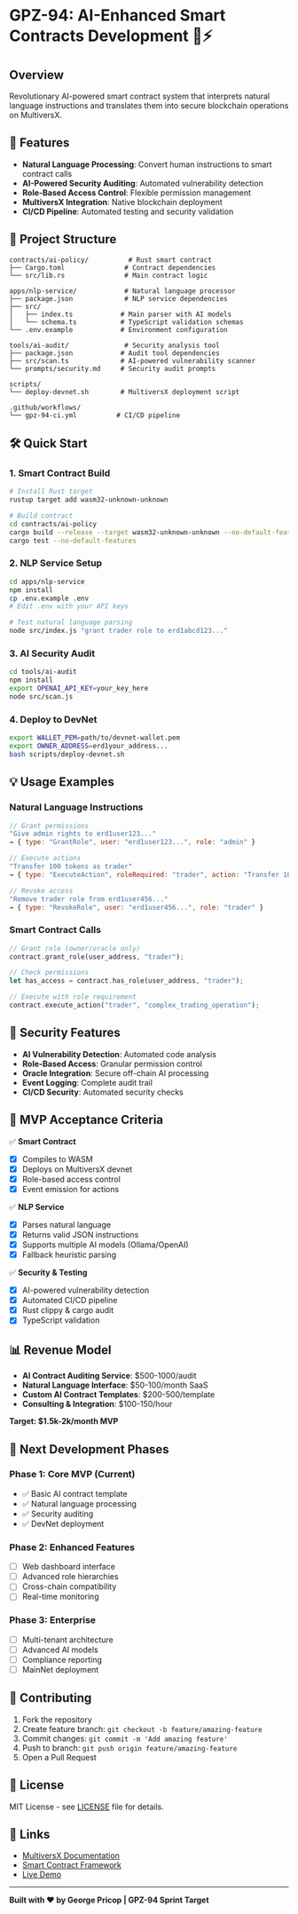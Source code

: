 # GPZ-94: AI-Enhanced Smart Contracts Development 🤖⚡

## Overview
Revolutionary AI-powered smart contract system that interprets natural language instructions and translates them into secure blockchain operations on MultiversX.

## 🚀 Features
- **Natural Language Processing**: Convert human instructions to smart contract calls
- **AI-Powered Security Auditing**: Automated vulnerability detection
- **Role-Based Access Control**: Flexible permission management
- **MultiversX Integration**: Native blockchain deployment
- **CI/CD Pipeline**: Automated testing and security validation

## 📁 Project Structure
```
contracts/ai-policy/          # Rust smart contract
├── Cargo.toml               # Contract dependencies
└── src/lib.rs               # Main contract logic

apps/nlp-service/            # Natural language processor
├── package.json             # NLP service dependencies
├── src/
│   ├── index.ts            # Main parser with AI models
│   └── schema.ts           # TypeScript validation schemas
└── .env.example            # Environment configuration

tools/ai-audit/              # Security analysis tool
├── package.json            # Audit tool dependencies
├── src/scan.ts             # AI-powered vulnerability scanner
└── prompts/security.md     # Security audit prompts

scripts/
└── deploy-devnet.sh        # MultiversX deployment script

.github/workflows/
└── gpz-94-ci.yml          # CI/CD pipeline
```

## 🛠️ Quick Start

### 1. Smart Contract Build
```bash
# Install Rust target
rustup target add wasm32-unknown-unknown

# Build contract
cd contracts/ai-policy
cargo build --release --target wasm32-unknown-unknown --no-default-features
cargo test --no-default-features
```

### 2. NLP Service Setup
```bash
cd apps/nlp-service
npm install
cp .env.example .env
# Edit .env with your API keys

# Test natural language parsing
node src/index.js "grant trader role to erd1abcd123..."
```

### 3. AI Security Audit
```bash
cd tools/ai-audit
npm install
export OPENAI_API_KEY=your_key_here
node src/scan.js
```

### 4. Deploy to DevNet
```bash
export WALLET_PEM=path/to/devnet-wallet.pem
export OWNER_ADDRESS=erd1your_address...
bash scripts/deploy-devnet.sh
```

## 💡 Usage Examples

### Natural Language Instructions
```javascript
// Grant permissions
"Give admin rights to erd1user123..."
→ { type: "GrantRole", user: "erd1user123...", role: "admin" }

// Execute actions
"Transfer 100 tokens as trader"
→ { type: "ExecuteAction", roleRequired: "trader", action: "Transfer 100 tokens" }

// Revoke access
"Remove trader role from erd1user456..."
→ { type: "RevokeRole", user: "erd1user456...", role: "trader" }
```

### Smart Contract Calls
```rust
// Grant role (owner/oracle only)
contract.grant_role(user_address, "trader");

// Check permissions
let has_access = contract.has_role(user_address, "trader");

// Execute with role requirement
contract.execute_action("trader", "complex_trading_operation");
```

## 🔐 Security Features

- **AI Vulnerability Detection**: Automated code analysis
- **Role-Based Access**: Granular permission control
- **Oracle Integration**: Secure off-chain AI processing
- **Event Logging**: Complete audit trail
- **CI/CD Security**: Automated security checks

## 🎯 MVP Acceptance Criteria

✅ **Smart Contract**
- [x] Compiles to WASM
- [x] Deploys on MultiversX devnet
- [x] Role-based access control
- [x] Event emission for actions

✅ **NLP Service**
- [x] Parses natural language
- [x] Returns valid JSON instructions
- [x] Supports multiple AI models (Ollama/OpenAI)
- [x] Fallback heuristic parsing

✅ **Security & Testing**
- [x] AI-powered vulnerability detection
- [x] Automated CI/CD pipeline
- [x] Rust clippy & cargo audit
- [x] TypeScript validation

## 📊 Revenue Model
- **AI Contract Auditing Service**: $500-1000/audit
- **Natural Language Interface**: $50-100/month SaaS
- **Custom AI Contract Templates**: $200-500/template
- **Consulting & Integration**: $100-150/hour

**Target: $1.5k-2k/month MVP**

## 🚦 Next Development Phases

### Phase 1: Core MVP (Current)
- ✅ Basic AI contract template
- ✅ Natural language processing
- ✅ Security auditing
- ✅ DevNet deployment

### Phase 2: Enhanced Features
- [ ] Web dashboard interface
- [ ] Advanced role hierarchies
- [ ] Cross-chain compatibility
- [ ] Real-time monitoring

### Phase 3: Enterprise
- [ ] Multi-tenant architecture
- [ ] Advanced AI models
- [ ] Compliance reporting
- [ ] MainNet deployment

## 🤝 Contributing

1. Fork the repository
2. Create feature branch: `git checkout -b feature/amazing-feature`
3. Commit changes: `git commit -m 'Add amazing feature'`
4. Push to branch: `git push origin feature/amazing-feature`
5. Open a Pull Request

## 📄 License
MIT License - see [LICENSE](LICENSE) file for details.

## 🔗 Links
- [MultiversX Documentation](https://docs.multiversx.com/)
- [Smart Contract Framework](https://github.com/multiversx/mx-sdk-rs)
- [Live Demo](https://cosmicinsights.vercel.app/)

---
**Built with ❤️ by George Pricop | GPZ-94 Sprint Target**
